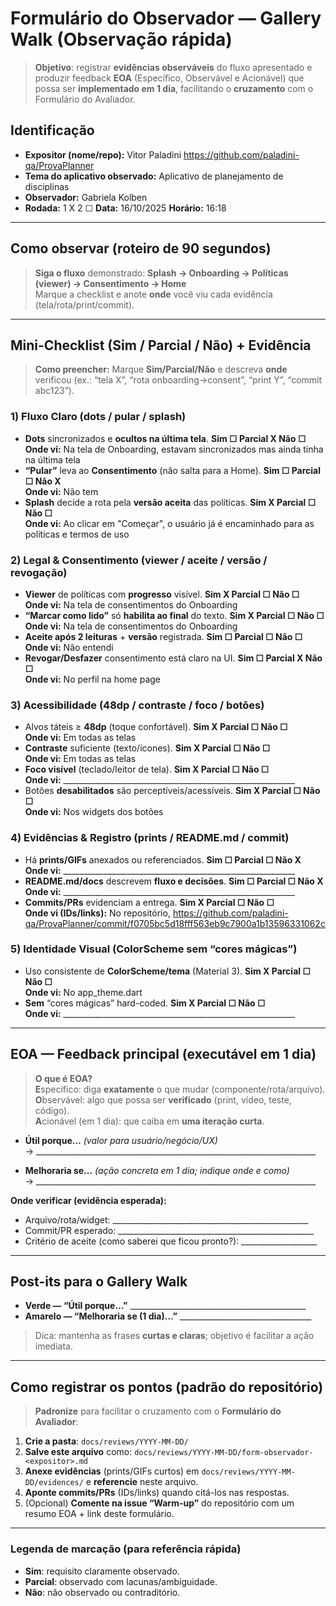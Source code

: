 # Formulário do Observador — Gallery Walk (Observação rápida)

> **Objetivo**: registrar **evidências observáveis** do fluxo apresentado e produzir feedback **EOA** (Específico, Observável e Acionável) que possa ser **implementado em 1 dia**, facilitando o **cruzamento** com o Formulário do Avaliador.

## Identificação
- **Expositor (nome/repo):** Vitor Paladini https://github.com/paladini-qa/ProvaPlanner
- **Tema do aplicativo observado:** Aplicativo de planejamento de disciplinas
- **Observador:** Gabriela Kolben
- **Rodada:** 1 X 2 ☐   **Data:** 16/10/2025   **Horário:** 16:18

---

## Como observar (roteiro de 90 segundos)
> **Siga o fluxo** demonstrado: **Splash → Onboarding → Políticas (viewer) → Consentimento → Home**  
> Marque a checklist e anote **onde** você viu cada evidência (tela/rota/print/commit).

---

## Mini-Checklist (Sim / Parcial / Não) + Evidência
> **Como preencher:** Marque **Sim/Parcial/Não** e descreva **onde** verificou (ex.: “tela X”, “rota onboarding→consent”, “print Y”, “commit abc123”).

### 1) Fluxo Claro (dots / pular / splash)
- **Dots** sincronizados e **ocultos na última tela**.  **Sim ☐  Parcial X  Não ☐**  
  **Onde vi:** Na tela de Onboarding, estavam sincronizados mas ainda tinha na última tela
- **“Pular”** leva ao **Consentimento** (não salta para a Home). **Sim ☐  Parcial ☐  Não X**  
  **Onde vi:** Não tem
- **Splash** decide a rota pela **versão aceita** das políticas. **Sim X  Parcial ☐  Não ☐**  
  **Onde vi:** Ao clicar em "Começar", o usuário já é encaminhado para as políticas e termos de uso

### 2) Legal & Consentimento (viewer / aceite / versão / revogação)
- **Viewer** de políticas com **progresso** visível. **Sim X  Parcial ☐  Não ☐**  
  **Onde vi:** Na tela de consentimentos do Onboarding
- **“Marcar como lido”** só **habilita ao final** do texto. **Sim X  Parcial ☐  Não ☐**  
  **Onde vi:** Na tela de consentimentos do Onboarding
- **Aceite após 2 leituras** + **versão** registrada. **Sim ☐  Parcial ☐  Não ☐**  
  **Onde vi:** Não entendi
- **Revogar/Desfazer** consentimento está claro na UI. **Sim ☐  Parcial X  Não ☐**  
  **Onde vi:** No perfil na home page

### 3) Acessibilidade (48dp / contraste / foco / botões)
- Alvos táteis ≥ **48dp** (toque confortável). **Sim X  Parcial ☐  Não ☐**  
  **Onde vi:** Em todas as telas
- **Contraste** suficiente (texto/ícones). **Sim X  Parcial ☐  Não ☐**  
  **Onde vi:** Em todas as telas
- **Foco visível** (teclado/leitor de tela). **Sim X  Parcial ☐  Não ☐**  
  **Onde vi:** __________________________________________________________
- Botões **desabilitados** são perceptíveis/acessíveis. **Sim X  Parcial ☐  Não ☐**  
  **Onde vi:** Nos widgets dos botões

### 4) Evidências & Registro (prints / README.md / commit)
- Há **prints/GIFs** anexados ou referenciados. **Sim ☐  Parcial ☐  Não X**  
  **Onde vi:** __________________________________________________________
- **README.md/docs** descrevem **fluxo e decisões**. **Sim ☐  Parcial ☐  Não X**  
  **Onde vi:** __________________________________________________________
- **Commits/PRs** evidenciam a entrega. **Sim X  Parcial ☐  Não ☐**  
  **Onde vi (IDs/links):** No repositório, https://github.com/paladini-qa/ProvaPlanner/commit/f0705bc5d18fff563eb9c7900a1b13596331062c

### 5) Identidade Visual (ColorScheme sem “cores mágicas”)
- Uso consistente de **ColorScheme/tema** (Material 3). **Sim X  Parcial ☐  Não ☐**  
  **Onde vi:** No app_theme.dart
- **Sem** “cores mágicas” hard-coded. **Sim X  Parcial ☐  Não ☐**  
  **Onde vi:** __________________________________________________________

---

## EOA — Feedback principal (executável em 1 dia)
> **O que é EOA?**  
> **E**specífico: diga **exatamente** o que mudar (componente/rota/arquivo).  
> **O**bservável: algo que possa ser **verificado** (print, vídeo, teste, código).  
> **A**cionável (em 1 dia): que caiba em **uma iteração curta**.

- **Útil porque…** _(valor para usuário/negócio/UX)_  
  → ______________________________________________________________________

- **Melhoraria se…** _(ação concreta em 1 dia; indique onde e como)_  
  → ______________________________________________________________________

**Onde verificar (evidência esperada):**  
- Arquivo/rota/widget: _________________________________________________  
- Commit/PR esperado: _________________________________________________  
- Critério de aceite (como saberei que ficou pronto?): ___________________

---

## Post-its para o Gallery Walk
- **Verde — “Útil porque…”** ____________________________________________  
- **Amarelo — “Melhoraria se (1 dia)…”** _________________________________

> Dica: mantenha as frases **curtas e claras**; objetivo é facilitar a ação imediata.

---

## Como registrar os pontos (padrão do repositório)
> **Padronize** para facilitar o cruzamento com o **Formulário do Avaliador**:
1. **Crie a pasta**: `docs/reviews/YYYY-MM-DD/`  
2. **Salve este arquivo** como: `docs/reviews/YYYY-MM-DD/form-observador-<expositor>.md`  
3. **Anexe evidências** (prints/GIFs curtos) em `docs/reviews/YYYY-MM-DD/evidences/` e **referencie** neste arquivo.  
4. **Aponte commits/PRs** (IDs/links) quando citá-los nas respostas.  
5. (Opcional) **Comente na issue “Warm-up”** do repositório com um resumo EOA + link deste formulário.

---

### Legenda de marcação (para referência rápida)
- **Sim**: requisito claramente observado.  
- **Parcial**: observado com lacunas/ambiguidade.  
- **Não**: não observado ou contraditório.

